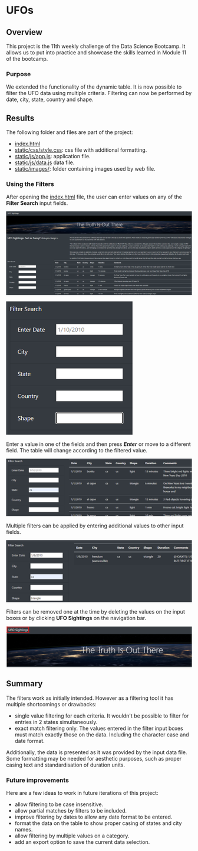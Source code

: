 # UFOs

## Overview

This project is the 11th weekly challenge of the Data Science Bootcamp. It allows us to put into practice and showcase the skills learned in Module 11 of the bootcamp.

### Purpose

We extended the functionality of the dynamic table. It is now possible to filter the UFO data using multiple criteria. Filtering can now be performed by date, city, state, country and shape.

## Results

The following folder and files are part of the project:

- [index.html](./index.html)
- [static/css/style.css](./static/css/style.css):  css file with additional formatting.
- [static/js/app.js](./static/js/app.js): application file.
- [static/js/data.js](./static/js/data.js) data file.
- [static/images/](./static/images): folder containing images used by web file.

### Using the Filters

After opening the [index.html](./index.html) file, the user can enter values on any of the **Filter Search** input fields.

![Web page](./Resources/Full_page.png)


![Filter Search fields](./Resources/Using_the_filters_1.png)

Enter a value in one of the fields and then press ***Enter*** or move to a different field. The table will change according to the filtered value.

![Apply 1 filter](./Resources/Using_the_filters_2.png)

Multiple filters can be applied by entering additional values to other input fields.

![Apply 3 filter](./Resources/Using_the_filters_4.png)

Filters can be removed one at the time by deleting the values on the input boxes or by clicking **UFO Sightings** on the navigation bar.

![Reset filters](./Resources/Using_the_filters_5.png)

## Summary

The filters work as initially intended.  However as a filtering tool it has multiple shortcomings or drawbacks:

- single value filtering for each criteria. It wouldn't be possible to filter for entries in 2 states simultaneously.
- exact match filtering only. The values entered in the filter input boxes must match exactly those on the data. Including the character case and date format.

Additionally, the data is presented as it was provided by the input data file.  Some formatting may be needed for aesthetic purposes, such as proper casing text and standardisation of duration units.

### Future improvements

Here are a few ideas to work in future iterations of this project:

- allow filtering to be case insensitive.
- allow partial matches by filters to be included.
- improve filtering by dates to allow any date format to be entered.
- format the data on the table to show proper casing of states and city names.
- allow filtering by multiple values on a category.
- add an export option to save the current data selection.
